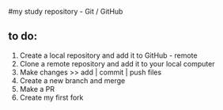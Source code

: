 #my study repository - Git / GitHub

## to do:

1. Create a local repository and add it to GitHub - remote
2. Clone a remote repository and add it to your local computer
3. Make changes >> add | commit | push files
4. Create a new branch and merge
5. Make a PR 
6. Create my first fork